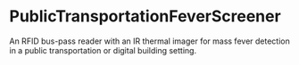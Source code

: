 # PublicTransportationFeverScreener
An RFID bus-pass reader with an IR thermal imager for mass fever detection in a public transportation or digital building setting.
